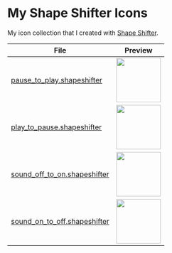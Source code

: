 # My Shape Shifter Icons
My icon collection that I created with [Shape Shifter](https://shapeshifter.design/).

|File|Preview|
|--|--|
|[pause_to_play.shapeshifter](https://github.com/ozgurg/my-shapeshifter-icons/blob/master/icons/pause_to_play.shapeshifter)|<img src="https://raw.githubusercontent.com/ozgurg/my-shapeshifter-icons/master/previews/pause_to_play.gif" width="100" height="100" />|
|[play_to_pause.shapeshifter](https://github.com/ozgurg/my-shapeshifter-icons/blob/master/icons/play_to_pause.shapeshifter)|<img src="https://raw.githubusercontent.com/ozgurg/my-shapeshifter-icons/master/previews/play_to_pause.gif" width="100" height="100" />|
|[sound_off_to_on.shapeshifter](https://github.com/ozgurg/my-shapeshifter-icons/blob/master/icons/sound_off_to_on.shapeshifter)|<img src="https://raw.githubusercontent.com/ozgurg/my-shapeshifter-icons/master/previews/sound_off_to_on.gif" width="100" height="100" />|
|[sound_on_to_off.shapeshifter](https://github.com/ozgurg/my-shapeshifter-icons/blob/master/icons/sound_on_to_off.shapeshifter)|<img src="https://raw.githubusercontent.com/ozgurg/my-shapeshifter-icons/master/previews/sound_on_to_off.gif" width="100" height="100" />|